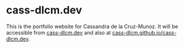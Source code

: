 # cass-dlcm.dev

This is the portfolio website for Cassandra de la Cruz-Munoz.
It will be accessible from [cass-dlcm.dev](https://cass-dlcm.dev) and also at [cass-dlcm.github.io/cass-dlcm.dev](https://cass-dlcm.github.io/cass-dlcm.dev).
